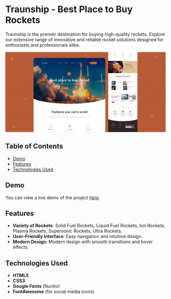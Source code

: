 # Traunship - Best Place to Buy Rockets

Traunship is the premier destination for buying high-quality rockets. Explore our extensive range of innovative and reliable rocket solutions designed for enthusiasts and professionals alike.

![Traunship](./images/cover.png)

## Table of Contents

- [Demo](#demo)
- [Features](#features)
- [Technologies Used](#technologies-used)

## Demo

You can view a live demo of the project [here](#).

## Features

- **Variety of Rockets**: Solid Fuel Rockets, Liquid Fuel Rockets, Ion Rockets, Plasma Rockets, Supersonic Rockets, Ultra Rockets.
- **User-Friendly Interface**: Easy navigation and intuitive design.
- **Modern Design**: Modern design with smooth transitions and hover effects.

## Technologies Used

- **HTML5**
- **CSS3**
- **Google Fonts** (Nunito)
- **FontAwesome** (for social media icons)
